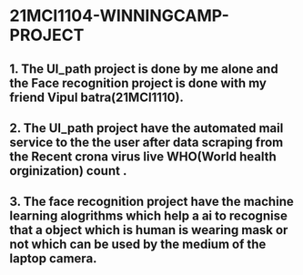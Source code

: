 # 21MCI1104-WINNINGCAMP-PROJECT
## 1. The UI_path project is done by me alone and the Face recognition project is done with my friend Vipul batra(21MCI1110).
## 2. The UI_path project have the automated mail service to the the user after data scraping from the Recent crona virus live WHO(World health orginization) count .
## 3. The face recognition project have the machine learning alogrithms which help a ai to recognise that a object which is human is wearing mask or not which can be used by the medium of the laptop camera.
